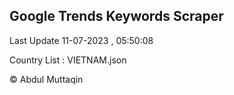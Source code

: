

## Google Trends Keywords Scraper 
 
Last Update 11-07-2023 , 05:50:08

Country List :
VIETNAM.json



© Abdul Muttaqin 
